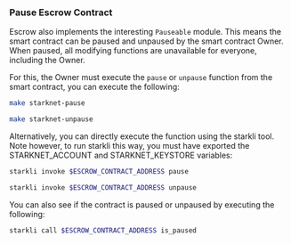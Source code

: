### Pause Escrow Contract

Escrow also implements the interesting `Pauseable` module. This means the smart contract 
can be paused and unpaused by the smart contract Owner. When paused, all modifying 
functions are unavailable for everyone, including the Owner.

For this, the Owner must execute the `pause` or `unpause` function from the smart 
contract, you can execute the following:

```bash
make starknet-pause
```

```bash
make starknet-unpause
```

Alternatively, you can directly execute the function using the starkli tool. Note 
however, to run starkli this way, you must have exported the STARKNET_ACCOUNT and 
STARKNET_KEYSTORE variables:

```bash
starkli invoke $ESCROW_CONTRACT_ADDRESS pause
```

```bash
starkli invoke $ESCROW_CONTRACT_ADDRESS unpause 
```

You can also see if the contract is paused or unpaused by executing the following:

```bash
starkli call $ESCROW_CONTRACT_ADDRESS is_paused 
```
